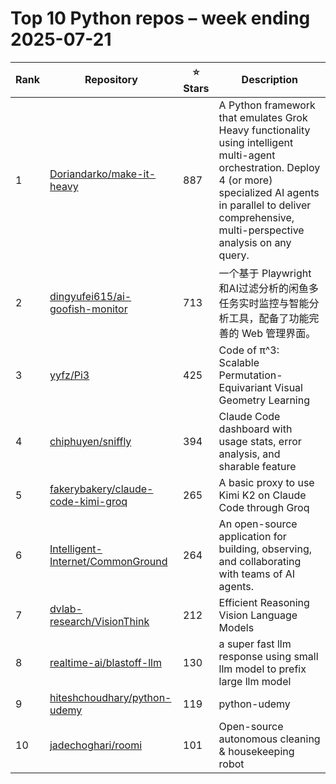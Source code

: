 # Top 10 Python repos – week ending 2025-07-21

| Rank | Repository | ⭐ Stars | Description |
| --- | --- | --- | --- |
| 1 | [Doriandarko/make-it-heavy](https://github.com/Doriandarko/make-it-heavy) | 887 | A Python framework that emulates Grok Heavy functionality using intelligent multi-agent orchestration. Deploy 4 (or more) specialized AI agents in parallel to deliver comprehensive, multi-perspective analysis on any query. |
| 2 | [dingyufei615/ai-goofish-monitor](https://github.com/dingyufei615/ai-goofish-monitor) | 713 | 一个基于 Playwright 和AI过滤分析的闲鱼多任务实时监控与智能分析工具，配备了功能完善的 Web 管理界面。 |
| 3 | [yyfz/Pi3](https://github.com/yyfz/Pi3) | 425 | Code of π^3: Scalable Permutation-Equivariant Visual Geometry Learning |
| 4 | [chiphuyen/sniffly](https://github.com/chiphuyen/sniffly) | 394 | Claude Code dashboard with usage stats, error analysis, and sharable feature |
| 5 | [fakerybakery/claude-code-kimi-groq](https://github.com/fakerybakery/claude-code-kimi-groq) | 265 | A basic proxy to use Kimi K2 on Claude Code through Groq |
| 6 | [Intelligent-Internet/CommonGround](https://github.com/Intelligent-Internet/CommonGround) | 264 | An open-source application for building, observing, and collaborating with teams of AI agents. |
| 7 | [dvlab-research/VisionThink](https://github.com/dvlab-research/VisionThink) | 212 | Efficient Reasoning Vision Language Models |
| 8 | [realtime-ai/blastoff-llm](https://github.com/realtime-ai/blastoff-llm) | 130 | a super fast llm response using small llm model to prefix large llm model |
| 9 | [hiteshchoudhary/python-udemy](https://github.com/hiteshchoudhary/python-udemy) | 119 | python-udemy |
| 10 | [jadechoghari/roomi](https://github.com/jadechoghari/roomi) | 101 | Open-source autonomous cleaning & housekeeping robot |
